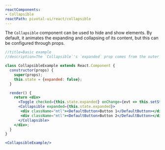 ```yaml
---
reactComponents:
- Collapsible
reactPath: pivotal-ui/react/collapsible
---
```


The `Collapsible` component can be used to hide and show elements. By default,
it animates the expanding and collapsing of its content, but this can be configured
through props.

```jsx harmony
//title=Basic example
//description=The `Collapsible`'s `expanded` prop comes from the outer component's `state`.

class CollapsibleExample extends React.Component {
  constructor(props) {
    super(props);
    this.state = {expanded: false};
  }

  render() {
    return <div>
      <Toggle checked={this.state.expanded} onChange={evt => this.setState({expanded: evt.target.checked})}/>
      <Collapsible expanded={this.state.expanded}>
       <div className="mtl"><DefaultButton>Button 1</DefaultButton></div>
       <div className="mtl"><DefaultButton>Button 2</DefaultButton></div>
      </Collapsible>
    </div>;
  }
}

<CollapsibleExample/>
```